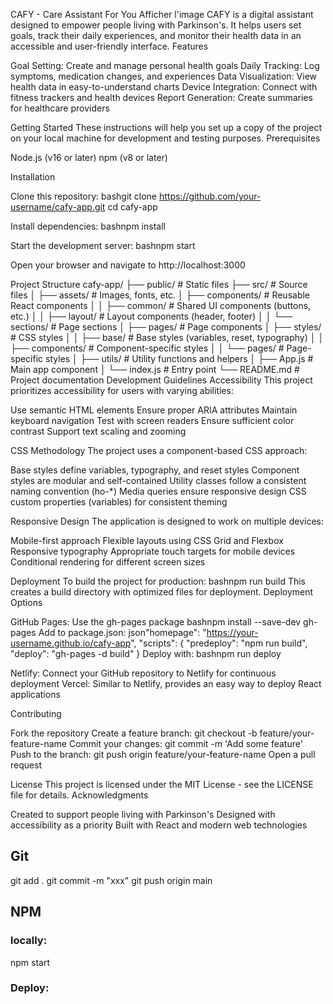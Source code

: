 CAFY - Care Assistant For You
Afficher l'image
CAFY is a digital assistant designed to empower people living with Parkinson's. It helps users set goals, track their daily experiences, and monitor their health data in an accessible and user-friendly interface.
Features

Goal Setting: Create and manage personal health goals
Daily Tracking: Log symptoms, medication changes, and experiences
Data Visualization: View health data in easy-to-understand charts
Device Integration: Connect with fitness trackers and health devices
Report Generation: Create summaries for healthcare providers

Getting Started
These instructions will help you set up a copy of the project on your local machine for development and testing purposes.
Prerequisites

Node.js (v16 or later)
npm (v8 or later)

Installation

Clone this repository:
bashgit clone https://github.com/your-username/cafy-app.git
cd cafy-app

Install dependencies:
bashnpm install

Start the development server:
bashnpm start

Open your browser and navigate to http://localhost:3000

Project Structure
cafy-app/
├── public/ # Static files
├── src/ # Source files
│ ├── assets/ # Images, fonts, etc.
│ ├── components/ # Reusable React components
│ │ ├── common/ # Shared UI components (buttons, etc.)
│ │ ├── layout/ # Layout components (header, footer)
│ │ └── sections/ # Page sections
│ ├── pages/ # Page components
│ ├── styles/ # CSS styles
│ │ ├── base/ # Base styles (variables, reset, typography)
│ │ ├── components/ # Component-specific styles
│ │ └── pages/ # Page-specific styles
│ ├── utils/ # Utility functions and helpers
│ ├── App.js # Main app component
│ └── index.js # Entry point
└── README.md # Project documentation
Development Guidelines
Accessibility
This project prioritizes accessibility for users with varying abilities:

Use semantic HTML elements
Ensure proper ARIA attributes
Maintain keyboard navigation
Test with screen readers
Ensure sufficient color contrast
Support text scaling and zooming

CSS Methodology
The project uses a component-based CSS approach:

Base styles define variables, typography, and reset styles
Component styles are modular and self-contained
Utility classes follow a consistent naming convention (ho-\*)
Media queries ensure responsive design
CSS custom properties (variables) for consistent theming

Responsive Design
The application is designed to work on multiple devices:

Mobile-first approach
Flexible layouts using CSS Grid and Flexbox
Responsive typography
Appropriate touch targets for mobile devices
Conditional rendering for different screen sizes

Deployment
To build the project for production:
bashnpm run build
This creates a build directory with optimized files for deployment.
Deployment Options

GitHub Pages: Use the gh-pages package
bashnpm install --save-dev gh-pages
Add to package.json:
json"homepage": "https://your-username.github.io/cafy-app",
"scripts": {
"predeploy": "npm run build",
"deploy": "gh-pages -d build"
}
Deploy with:
bashnpm run deploy

Netlify: Connect your GitHub repository to Netlify for continuous deployment
Vercel: Similar to Netlify, provides an easy way to deploy React applications

Contributing

Fork the repository
Create a feature branch: git checkout -b feature/your-feature-name
Commit your changes: git commit -m 'Add some feature'
Push to the branch: git push origin feature/your-feature-name
Open a pull request

License
This project is licensed under the MIT License - see the LICENSE file for details.
Acknowledgments

Created to support people living with Parkinson's
Designed with accessibility as a priority
Built with React and modern web technologies

## Git

git add .
git commit -m "xxx"
git push origin main

## NPM

### locally:

npm start

### Deploy:
